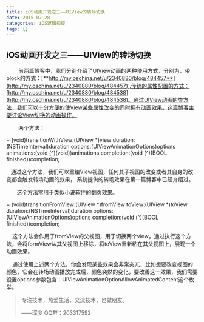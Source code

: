 ```yaml
---
title: iOS动画开发之三——UIView的转场切换
date: 2015-07-28
categories: iOS逻辑初窥
tags: []
---
```

## iOS动画开发之三——UIView的转场切换

        前两篇博客中，我们分别介绍了UIView动画的两种使用方式，分别为，带block的方式：[**http://my.oschina.net/u/2340880/blog/484457**](http://my.oschina.net/u/2340880/blog/484457) ,传统的属性配置的方式：[http://my.oschina.net/u/2340880/blog/484538](http://my.oschina.net/u/2340880/blog/484538)。通过UIView动画的类方法，我们可以十分方便的使View某些属性改变的同时拥有动画效果。这篇博客主要讨论View切换的动画操作。

        两个方法：

\+ (void)transitionWithView:(UIView *)view duration:(NSTimeInterval)duration options:(UIViewAnimationOptions)options animations:(void (^)(void))animations completion:(void (^)(BOOL finished))completion;

   通过这个方法，我们可以重绘View视图，任何其子视图的改变或者其自身的改变都会触发转场动画的效果， 系统提供的转场效果在第一篇博客中已经介绍过。

       这个方法常用于类似小说软件的翻页效果。

\+ (void)transitionFromView:(UIView *)fromView toView:(UIView *)toView duration:(NSTimeInterval)duration options:(UIViewAnimationOptions)options completion:(void (^)(BOOL finished))completion;

    这个方法会作用于fromView的父视图，用于切换两个view，通过执行这个方法，会将formView从其父视图上移除，将toView重新粘在其父视图上，展现一个动画效果。

    通过使用上述两个方法，你会发现某些效果会非常突兀，比如想要改变视图的颜色，它会在转场动画播放完成后，颜色突然的变化，要改善这一效果，我们需要设置options参数包含：UIViewAnimationOptionAllowAnimatedContent这个枚举。

> 专注技术，热爱生活，交流技术，也做朋友。
> 
> ——珲少 QQ群：203317592
